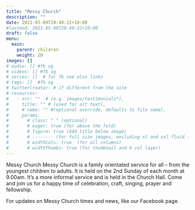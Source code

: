 ```yaml
---
title: "Messy Church"
description: ""
date: 2021-05-09T20:49:22+10:00
#lastmod: 2021-05-09T20:49:22+10:00
draft: false
menu: 
  main:
    parent: children
    weight: 20
images: []
# audio: [] #fb og
# videos: [] #fb og
# series: []  # for fb see also links
# tags: []  #fb og
# twitterCreator: # if different from the site
# resources:
#   - src: ""  # (e.g. images/testimonials*), 
#     title: "" # (used for alt text), 
#     # name: "" #(optional override, defaults to file name), 
#     params: 
#       # class: " " (optional)
#       # eager: true (for above the fold)
#       # figure: true (Add title below image)
#       # -------- (for full size images, excluding xl and xxl fluid - max container-xl)
#       # widthCols: true  (for all columns)   
#       # widthThumbs: true (for thumbnail and 6 col layer)
---
```

Messy Church
Messy Church is a family orientated service for all – from the youngest children to adults. It is held on the 2nd Sunday of each month at 9.00am. It’s a more informal service and is held in the Church Hall. Come and join us for a happy time of celebration, craft, singing, prayer and fellowship.

For updates on Messy Church times and news, like our Facebook page.